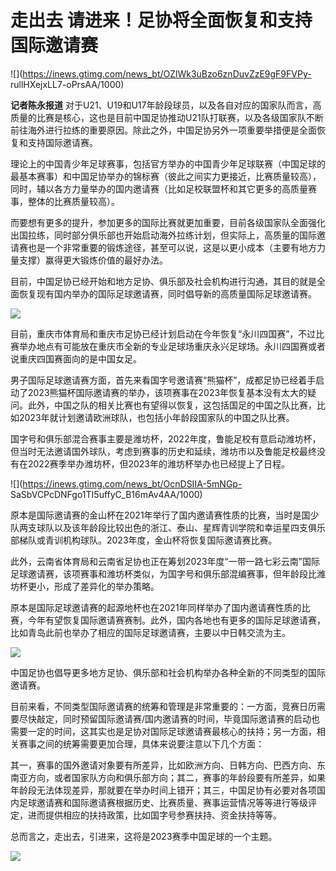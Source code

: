 # 走出去 请进来！足协将全面恢复和支持国际邀请赛

![](https://inews.gtimg.com/news_bt/OZlWk3uBzo6znDuvZzE9gF9FVPy-
rullHXejxLL7-oPrsAA/1000)

**记者陈永报道**
对于U21、U19和U17年龄段球员，以及各自对应的国家队而言，高质量的比赛是核心，这也是目前中国足协推动U21队打联赛，以及各级国家队不断前往海外进行拉练的重要原因。除此之外，中国足协另外一项重要举措便是全面恢复和支持国际邀请赛。

理论上的中国青少年足球赛事，包括官方举办的中国青少年足球联赛（中国足球的最基本赛事）和中国足协举办的锦标赛（彼此之间实力更接近，比赛质量较高），同时，辅以各方力量举办的国内邀请赛（比如足校联盟杯和其它更多的高质量赛事，整体的比赛质量较高）。

而要想有更多的提升，参加更多的国际比赛就更加重要，目前各级国家队全面强化出国拉练，同时部分俱乐部也开始启动海外拉练计划，但实际上，高质量的国际邀请赛也是一个非常重要的锻炼途径，甚至可以说，这是以更小成本（主要有地方力量支撑）赢得更大锻炼价值的最好办法。

目前，中国足协已经开始和地方足协、俱乐部及社会机构进行沟通，其目的就是全面恢复现有国内举办的国际足球邀请赛，同时倡导新的高质量国际足球邀请赛。

![](https://inews.gtimg.com/news_bt/Oxl6nl21w86pgkV91DBGe7le_cnZcmktlcBa9NxMUm99cAA/1000)

目前，重庆市体育局和重庆市足协已经计划启动在今年恢复“永川四国赛”，不过比赛举办地点有可能放在重庆市全新的专业足球场重庆永兴足球场。永川四国赛或者说重庆四国赛面向的是中国女足。

男子国际足球邀请赛方面，首先来看国字号邀请赛“熊猫杯”，成都足协已经着手启动了2023熊猫杯国际邀请赛的举办，该项赛事在2023年恢复基本没有太大的疑问。此外，中国之队的相关比赛也有望得以恢复，这包括国足的中国之队比赛，比如2023年就计划邀请欧洲球队，也包括小年龄段国家队的中国之队比赛。

国字号和俱乐部混合赛事主要是潍坊杯，2022年度，鲁能足校有意启动潍坊杯，但当时无法邀请国外球队，考虑到赛事的历史和延续，潍坊市以及鲁能足校最终没有在2022赛季举办潍坊杯，但2023年的潍坊杯举办也已经提上了日程。

![](https://inews.gtimg.com/news_bt/OcnDSIIA-5mNGp-
SaSbVCPcDNFgo1TI5uffyC_B16mAv4AA/1000)

原本是国际邀请赛的金山杯在2021年举行了国内邀请赛性质的比赛，当时是国少队两支球队以及该年龄段比较出色的浙江、泰山、星辉青训学院和幸运星四支俱乐部梯队或青训机构球队。2023年度，金山杯将恢复国际邀请赛比赛。

此外，云南省体育局和云南省足协也正在筹划2023年度“一带一路七彩云南”国际足球邀请赛，该项赛事和潍坊杯类似，为国字号和俱乐部混编赛事，但年龄段比潍坊杯更小，形成了差异化的举办策略。

原本是国际足球邀请赛的起源地杯也在2021年同样举办了国内邀请赛性质的比赛，今年有望恢复国际邀请赛赛制。此外，国内各地也有更多的国际足球邀请赛，比如青岛此前也举办了相应的国际足球邀请赛，主要以中日韩交流为主。

![](https://inews.gtimg.com/news_bt/OGFn_IFBoMUD9FyB5WXQS_qkZgetyvup_Y9GFppM_g8lwAA/1000)

中国足协也倡导更多地方足协、俱乐部和社会机构举办各种全新的不同类型的国际邀请赛。

目前来看，不同类型国际邀请赛的统筹和管理是非常重要的：一方面，竞赛日历需要尽快敲定，同时预留国际邀请赛/国内邀请赛的时间，毕竟国际邀请赛的启动也需要一定的时间，这其实也是足协对国际足球邀请赛最核心的扶持；另一方面，相关赛事之间的统筹需要更加合理，具体来说要注意以下几个方面：

其一，赛事的国外邀请对象要有所差异，比如欧洲方向、日韩方向、巴西方向、东南亚方向，或者国家队方向和俱乐部方向；其二，赛事的年龄段要有所差异，如果年龄段无法体现差异，那就要在举办时间上错开；其三，中国足协有必要对各项国内足球邀请赛和国际邀请赛根据历史、比赛质量、赛事运营情况等等进行等级评定，进而提供相应的扶持政策，比如国字号参赛扶持、资金扶持等等。

总而言之，走出去，引进来，这将是2023赛季中国足球的一个主题。

![](https://inews.gtimg.com/news_bt/OR2S9os9YpVzuiSvXOgzxluWyzIJPCSL9Aw_55Yc9YMpgAA/1000)

